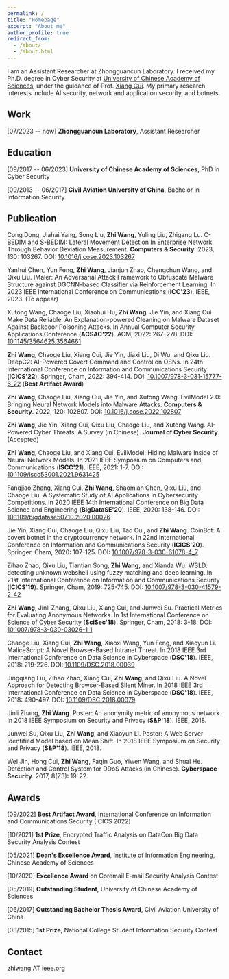 ```yaml
---
permalink: /
title: "Homepage"
excerpt: "About me"
author_profile: true
redirect_from: 
  - /about/
  - /about.html
---
```


I am an Assistant Researcher at Zhongguancun Laboratory. I received my Ph.D. degree in Cyber Security at [University of Chinese Academy of Sciences](https://english.ucas.ac.cn/), under the guidance of Prof. [Xiang Cui](https://people.ucas.ac.cn/~0040784?language=en). 
My primary research interests include AI security, network and application security, and botnets. 

Work
---
\[07/2023 -- now\] **Zhongguancun Laboratory**, Assistant Researcher


Education
---

\[09/2017 -- 06/2023\] **University of Chinese Academy of Sciences**, PhD in Cyber Security

\[09/2013 -- 06/2017\] **Civil Aviation University of China**, Bachelor in Information Security


Publication 
---

Cong Dong, Jiahai Yang, Song Liu, **Zhi Wang**, Yuling Liu, Zhigang Lu. C-BEDIM and S-BEDIM: Lateral Movement Detection In Enterprise Network Through Behavior Deviation Measurement. **Computers & Security**. 2023, 130: 103267. DOI: [10.1016/j.cose.2023.103267](https://doi.org/10.1016/j.cose.2023.103267)

Yanhui Chen, Yun Feng, **Zhi Wang**, Jianjun Zhao, Chengchun Wang, and Qixu Liu. IMaler: An Adversarial Attack Framework to Obfuscate Malware Structure against DGCNN-based Classifier via Reinforcement Learning. In 2023 IEEE International Conference on Communications (**ICC'23**). IEEE, 2023. (To appear)

Xutong Wang, Chaoge Liu, Xiaohui Hu, **Zhi Wang**, Jie Yin, and Xiang Cui. Make Data Reliable: An Explanation-powered Cleaning on Malware Dataset Against Backdoor Poisoning Attacks. In Annual Computer Security Applications Conference (**ACSAC'22**). ACM, 2022: 267–278. DOI: [10.1145/3564625.3564661](https://doi.org/10.1145/3564625.3564661)

**Zhi Wang**, Chaoge Liu, Xiang Cui, Jie Yin, Jiaxi Liu, Di Wu, and Qixu Liu. DeepC2: AI-Powered Covert Command and Control on OSNs. In 24th International Conference on Information and Communications Security (**ICICS'22**). Springer, Cham, 2022: 394-414. DOI: [10.1007/978-3-031-15777-6_22](https://doi.org/10.1007/978-3-031-15777-6_22) (**Best Artifact Award**)

**Zhi Wang**, Chaoge Liu, Xiang Cui, Jie Yin, and Xutong Wang. EvilModel 2.0: Bringing Neural Network Models into Malware Attacks. **Computers & Security**. 2022, 120: 102807. DOI: [10.1016/j.cose.2022.102807](https://doi.org/10.1016/j.cose.2022.102807) 

**Zhi Wang**, Jie Yin, Xiang Cui, Qixu Liu, Chaoge Liu, and Xutong Wang. AI-Powered Cyber Threats: A Survey (in Chinese). **Journal of Cyber Security**. (Accepted)

**Zhi Wang**, Chaoge Liu, and Xiang Cui. EvilModel: Hiding Malware Inside of Neural Network Models. In 2021 IEEE Symposium on Computers and Communications (**ISCC'21**). IEEE, 2021: 1-7. DOI: [10.1109/iscc53001.2021.9631425](https://doi.org/10.1109/iscc53001.2021.9631425) 

Fangjiao Zhang, Xiang Cui, **Zhi Wang**, Shaomian Chen, Qixu Liu, and Chaoge Liu. A Systematic Study of AI Applications in Cybersecurity Competitions. In 2020 IEEE 14th International Conference on Big Data Science and Engineering (**BigDataSE'20**). IEEE, 2020: 138-146. DOI: [10.1109/bigdatase50710.2020.00026](https://doi.org/10.1109/bigdatase50710.2020.00026)

Jie Yin, Xiang Cui, Chaoge Liu, Qixu Liu, Tao Cui, and **Zhi Wang**. CoinBot: A covert botnet in the cryptocurrency network. In 22nd International Conference on Information and Communications Security (**ICICS'20**). Springer, Cham, 2020: 107-125. DOI: [10.1007/978-3-030-61078-4_7](https://doi.org/10.1007/978-3-030-61078-4_7)

Zihao Zhao, Qixu Liu, Tiantian Song, **Zhi Wang**, and Xianda Wu. WSLD: detecting unknown webshell using fuzzy matching and deep learning. In 21st International Conference on Information and Communications Security (**ICICS'19**). Springer, Cham, 2019: 725-745. DOI: [10.1007/978-3-030-41579-2_42](https://doi.org/10.1007/978-3-030-41579-2_42)

**Zhi Wang**, Jinli Zhang, Qixu Liu, Xiang Cui, and Junwei Su. Practical Metrics for Evaluating Anonymous Networks. In 1st International Conference on Science of Cyber Security (**SciSec'18**). Springer, Cham, 2018: 3-18. DOI: [10.1007/978-3-030-03026-1_1](https://doi.org/10.1007/978-3-030-03026-1_1)

Chaoge Liu, Xiang Cui, **Zhi Wang**, Xiaoxi Wang, Yun Feng, and Xiaoyun Li. MaliceScript: A Novel Browser-Based Intranet Threat. In 2018 IEEE 3rd International Conference on Data Science in Cyberspace (**DSC'18**). IEEE, 2018: 219-226. DOI: [10.1109/DSC.2018.00039](https://doi.org/10.1109/DSC.2018.00039)

Jingqiang Liu, Zihao Zhao, Xiang Cui, **Zhi Wang**, and Qixu Liu. A Novel Approach for Detecting Browser-Based Silent Miner. In 2018 IEEE 3rd International Conference on Data Science in Cyberspace (**DSC'18**). IEEE, 2018: 490-497. DOI: [10.1109/DSC.2018.00079](https://doi.org/10.1109/DSC.2018.00079)

Jinli Zhang, **Zhi Wang**. Poster: An anonymity metric of anonymous network. In 2018 IEEE Symposium on Security and Privacy (**S&P'18**). IEEE, 2018. 

Junwei Su, Qixu Liu, **Zhi Wang**, and Xiaoyun Li. Poster: A Web Server Identified Model based on Mean Shift. In 2018 IEEE Symposium on Security and Privacy (**S&P'18**). IEEE, 2018. 

Wei Jin, Hong Cui, **Zhi Wang**, Faqin Guo, Yiwen Wang, and Shuai He. Detection and Control System for DDoS Attacks (in Chinese). **Cyberspace Security**. 2017, 8(Z3): 19-22.


Awards
---

\[09/2022\] **Best Artifact Award**, International Conference on Information and Communications Security (ICICS 2022) 

\[10/2021\] **1st Prize**, Encrypted Traffic Analysis on DataCon Big Data Security Analysis Contest 

\[05/2021\] **Dean's Excellence Award**, Institute of Information Engineering, Chinese Academy of Sciences 

\[10/2020\] **Excellence Award** on Coremail E-mail Security Analysis Contest 

\[05/2019\] **Outstanding Student**, University of Chinese Academy of Sciences 

\[06/2017\] **Outstanding Bachelor Thesis Award**, Civil Aviation University of China 

\[08/2015\] **1st Prize**, National College Student Information Security Contest 


Contact 
---
zhiwang AT ieee.org
